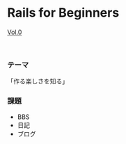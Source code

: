 Rails for Beginners
====

<a href="http://atnd.org/events/28948" target="_blank">Vol.0</a>

<br />

### テーマ

「作る楽しさを知る」

### 課題

* BBS
* 日記
* ブログ
